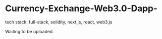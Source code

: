 # Currency-Exchange-Web3.0-Dapp-
tech stack: full-stack, solidity, next.js, react, web3.js

Waiting to be uploaded.
